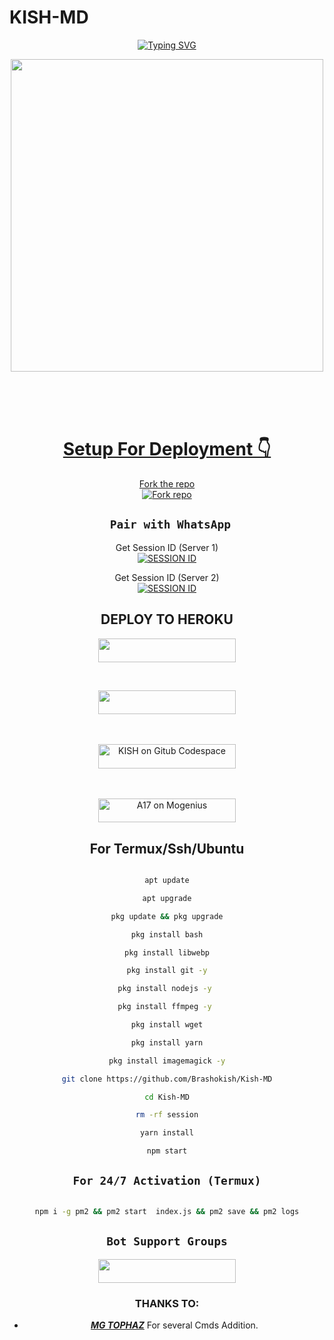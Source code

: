 # KISH-MD 
<div align="center">
<a href="https://git.io/typing-svg"><img src="https://readme-typing-svg.demolab.com?font=Ribeye&size=50&pause=1000&color=F710B1&center=true&width=910&height=100&lines=I'M+KISH-MD;Multi+Device+Whatsapp+Bot;" alt="Typing SVG" /></a>
  
<p align="center">  
  <a href="https://youtube.com/channel/UCLUS9v7q4JagAqIJ3eeMM8w">   
    <img src="https://telegra.ph/file/a2404cf4912a775f17164.jpg"width="500" height="500"/>
</p>
</br>
</br>
</br>
    
# Setup For Deployment 👇

Fork the repo
    <br>
<a href='https://github.com/Brashokish/Kish-MD/fork' target="_blank"><img alt='Fork repo' src='https://img.shields.io/badge/Fork Repo-100000?style=for-the-badge&logo=scan&logoColor=white&labelColor=black&color=blue'/></a>



## ` Pair with WhatsApp`
Get Session ID (Server 1)
    <br>
<a href='https://kish-md-pair-2c6a7d35cc1e.herokuapp.com/pair' target="_blank"><img alt='SESSION ID' src='https://img.shields.io/badge/Session_id-100000?style=for-the-badge&logo=scan&logoColor=white&labelColor=black&color=red'/></a>


Get Session ID (Server 2)
    <br>
<a href='https://kish-web-qr.onrender.com/' target="_blank"><img alt='SESSION ID' src='https://img.shields.io/badge/Session_id-100000?style=for-the-badge&logo=scan&logoColor=white&labelColor=black&color=red'/></a>

## DEPLOY TO HEROKU
<p align="center"><a href="https://dashboard.heroku.com/new?template=https://github.com/Brashokish/Kish-MD)"> <img src="https://img.shields.io/badge/Heroku%20Deploy-magneta?style=for-the-badge&logo=heroku" width="220" height="38.45"/></a></p>
<br>
<p align="center"><a href="https://railway.app"> <img src="https://img.shields.io/badge/RailWay%20Account-blue?style=for-the-badge&logo=Railway" width="220" height="38.45"/></a></p>
<br>
<br>
  <a href="https://github.com/codespaces/new"><img title="KISH on Gitub Codespace" src="https://img.shields.io/badge/DEPLOY CODESPACE-h?color=black&style=for-the-badge&logo=visualstudiocode"width="220" height="38.45"/></a></p>
</a>
  <br>
<br>
  <a href="https://studio.mogenius.com/studio/cloud-space/cloud-space-overview"><img title="A17 on Mogenius" src="https://img.shields.io/badge/DEPLOY MOGENIUS-h?color=blue&style=for-the-badge&logo=genius"width="220" height="38.45"/></a></p>
</a>

## For Termux/Ssh/Ubuntu

```bash

apt update

apt upgrade

pkg update && pkg upgrade

pkg install bash

pkg install libwebp

pkg install git -y

pkg install nodejs -y 

pkg install ffmpeg -y 

pkg install wget

pkg install yarn

pkg install imagemagick -y

git clone https://github.com/Brashokish/Kish-MD

cd Kish-MD

rm -rf session

yarn install

npm start

```

## `For 24/7 Activation (Termux)`

```bash

npm i -g pm2 && pm2 start  index.js && pm2 save && pm2 logs

```
## ```Bot Support Groups```
<p align="center">
<a href="https://chat.whatsapp.com/LhBwWwQAS4y93XOsCKpxdv"><img src="https://img.shields.io/badge/Join support group-25D366?style=for-the-badge&logo=whatsapp&logoColor=white"width="220" height="38.45"/></a>
</p>

### THANKS TO:
- [***MG TOPHAZ***](https://github.com/MGTOPHAZ) For several Cmds Addition.

